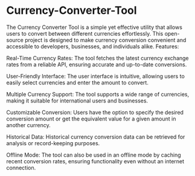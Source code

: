 # Currency-Converter-Tool
The Currency Converter Tool is a simple yet effective utility that allows users to convert between different currencies effortlessly. This open-source project is designed to make currency conversion convenient and accessible to developers, businesses, and individuals alike.
Features:

Real-Time Currency Rates: The tool fetches the latest currency exchange rates from a reliable API, ensuring accurate and up-to-date conversions.

User-Friendly Interface: The user interface is intuitive, allowing users to easily select currencies and enter the amount to convert.

Multiple Currency Support: The tool supports a wide range of currencies, making it suitable for international users and businesses.

Customizable Conversion: Users have the option to specify the desired conversion amount or get the equivalent value for a given amount in another currency.

Historical Data: Historical currency conversion data can be retrieved for analysis or record-keeping purposes.

Offline Mode: The tool can also be used in an offline mode by caching recent conversion rates, ensuring functionality even without an internet connection.
